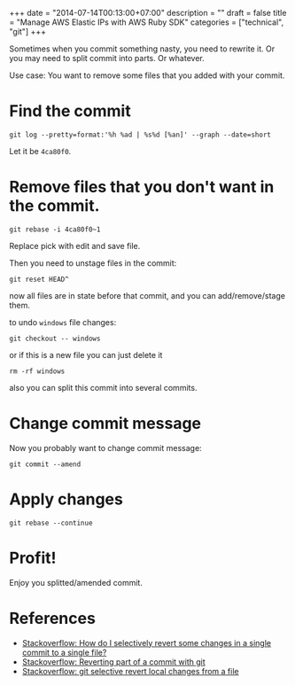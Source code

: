+++
date = "2014-07-14T00:13:00+07:00"
description = ""
draft = false
title = "Manage AWS Elastic IPs with AWS Ruby SDK"
categories = ["technical", "git"]
+++

Sometimes when you commit something nasty, you need to rewrite it. Or you may need to split commit into parts. Or whatever.

Use case: You want to remove some files that you added with your commit.

<!-- more -->

# Find the commit

```
git log --pretty=format:'%h %ad | %s%d [%an]' --graph --date=short
```

Let it be `4ca80f0`.

# Remove files that you don't want in the commit.

```
git rebase -i 4ca80f0~1
```

Replace pick with edit and save file.

Then you need to unstage files in the commit:

```
git reset HEAD^
```

now all files are in state before that commit, and you can add/remove/stage them.

to undo `windows` file changes:

```
git checkout -- windows
```

or if this is a new file you can just delete it

```
rm -rf windows
```

also you can split this commit into several commits.

# Change commit message

Now you probably want to change commit message:

```
git commit --amend
```

# Apply changes

```
git rebase --continue
```

# Profit!
Enjoy you splitted/amended commit.

# References

* [Stackoverflow: How do I selectively revert some changes in a single commit to a single file?](http://stackoverflow.com/questions/11729030/how-do-i-selectively-revert-some-changes-in-a-single-commit-to-a-single-file)
* [Stackoverflow: Reverting part of a commit with git](http://stackoverflow.com/questions/4795600/reverting-part-of-a-commit-with-git/4796144#4796144)
* [Stackoverflow: git selective revert local changes from a file](http://stackoverflow.com/questions/1109069/git-selective-revert-local-changes-from-a-file)
